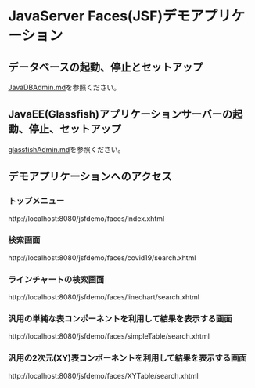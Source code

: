 # JavaServer Faces(JSF)デモアプリケーション

## データベースの起動、停止とセットアップ
[JavaDBAdmin.md](JavaDBAdmin.md)を参照ください。

## JavaEE(Glassfish)アプリケーションサーバーの起動、停止、セットアップ
[glassfishAdmin.md](glassfishAdmin.md)を参照ください。

## デモアプリケーションへのアクセス
### トップメニュー
http://localhost:8080/jsfdemo/faces/index.xhtml
### 検索画面
http://localhost:8080/jsfdemo/faces/covid19/search.xhtml
### ラインチャートの検索画面
http://localhost:8080/jsfdemo/faces/linechart/search.xhtml
### 汎用の単純な表コンポーネントを利用して結果を表示する画面
http://localhost:8080/jsfdemo/faces/simpleTable/search.xhtml
### 汎用の2次元(XY)表コンポーネントを利用して結果を表示する画面
http://localhost:8080/jsfdemo/faces/XYTable/search.xhtml
